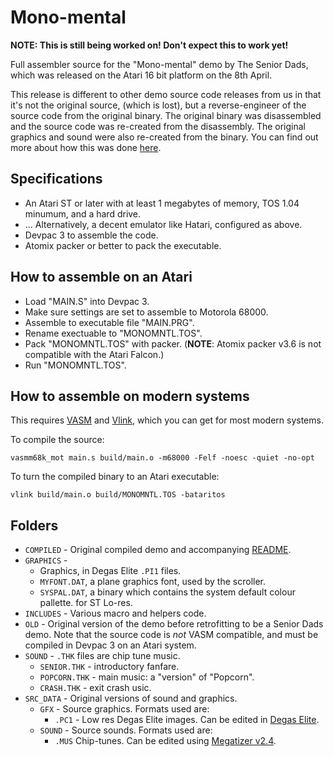 # Mono-mental

**NOTE: This is still being worked on! Don't expect this to work yet!**

Full assembler source for the "Mono-mental" demo by The Senior Dads, which was released on the Atari 16 bit platform on the 8th April.

This release is different to other demo source code releases from us in that it's not the original source, (which is lost), but a reverse-engineer of the source code from the original binary. The original binary was disassembled and the source code was re-created from the disassembly. The original graphics and sound were also re-created from the binary. You can find out more about how this was done [here](https://github.com/theseniordads/monomental/blob/main/DOCS/README.md).

## Specifications

* An Atari ST or later with at least 1 megabytes of memory, TOS 1.04 minumum, and a hard drive.
* ... Alternatively, a decent emulator like Hatari, configured as above.
* Devpac 3 to assemble the code.
* Atomix packer or better to pack the executable.

## How to assemble on an Atari

* Load "MAIN.S" into Devpac 3.
* Make sure settings are set to assemble to Motorola 68000.
* Assemble to executable file "MAIN.PRG".
* Rename exectuable to "MONOMNTL.TOS".
* Pack "MONOMNTL.TOS" with packer. (**NOTE**: Atomix packer v3.6 is not compatible with the Atari Falcon.)
* Run "MONOMNTL.TOS".

## How to assemble on modern systems

This requires [VASM](http://sun.hasenbraten.de/vasm/https:/) and [Vlink](http://www.compilers.de/vlink.html), which you can get for most modern systems.

To compile the source:

`vasmm68k_mot main.s build/main.o -m68000 -Felf -noesc -quiet -no-opt`

To turn the compiled binary to an Atari executable:

`vlink build/main.o build/MONOMNTL.TOS -bataritos`

## Folders

* `COMPILED` - Original compiled demo and accompanying [README](https://github.com/theseniordads/stfloormat/blob/main/COMPILED/FLOORMAT/STFLRMAT.TXT).
* `GRAPHICS` -
  * Graphics, in Degas Elite `.PI1` files.
  * `MYFONT.DAT`, a plane graphics font, used by the scroller.
  * `SYSPAL.DAT`, a binary which contains the system default colour pallette.
    for ST Lo-res.
* `INCLUDES` - Various macro and helpers code.
* `OLD` - Original version of the demo before retrofitting to be a Senior Dads demo. Note that the source code is *not* VASM compatible, and must be compiled in Devpac 3 on an Atari system.
* `SOUND` - `.THK` files are chip tune music.
  * `SENIOR.THK` - introductory fanfare.
  * `POPCORN.THK` - main music: a "version" of "Popcorn".
  * `CRASH.THK` - exit crash usic.
* `SRC_DATA` - Original versions of sound and graphics.
  * `GFX` - Source graphics. Formats used are:
    * `.PC1` - Low res Degas Elite images. Can be edited in [Degas Elite](https://dhs.nu/files.php?t=single&ID=16).
  * `SOUND` - Source sounds. Formats used are:
    * `.MUS` Chip-tunes. Can be edited using [Megatizer v2.4](https://dhs.nu/files.php?t=single&ID=50).
